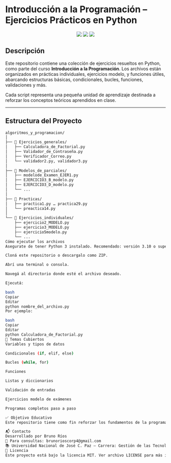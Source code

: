 # Introducción a la Programación – Ejercicios Prácticos en Python

<p align="center">
  <img src="https://img.shields.io/badge/Python-3.10+-blue?logo=python" />
  <img src="https://img.shields.io/badge/Educación-UNPAZ-green" />
  <img src="https://img.shields.io/badge/Estado-En_Desarrollo-yellow" />
</p>

## Descripción

Este repositorio contiene una colección de ejercicios resueltos en Python, como parte del curso **Introducción a la Programación**. Los archivos están organizados en prácticas individuales, ejercicios modelo, y funciones útiles, abarcando estructuras básicas, condicionales, bucles, funciones, validaciones y más.

Cada script representa una pequeña unidad de aprendizaje destinada a reforzar los conceptos teóricos aprendidos en clase.

---

## Estructura del Proyecto

```bash
algoritmos_y_programacion/
│
├── 📁 Ejercicios_generales/
│   ├── Calculadora_de_Factorial.py
│   ├── Validador_de_Contraseña.py
│   ├── Verificador_Correo.py
│   └── validador2.py, validador3.py
│
├── 📁 Modelos_de_parciales/
│   ├── modelode_Examen_EJER1.py
│   ├── EJERCICIO3_B_modelo.py
│   ├── EJERCICIO3_D_modelo.py
│   └── ...
│
├── 📁 Practicas/
│   ├── practica1.py … practica29.py
│   └── preactica14.py
│
└── 📁 Ejercicios_individuales/
    ├── ejercicio2_MODELO.py
    ├── ejercicio3_MODELO.py
    ├── ejercicio5modelo.py
    └── ...
Cómo ejecutar los archivos
Asegurate de tener Python 3 instalado. Recomendado: versión 3.10 o superior.

Cloná este repositorio o descargalo como ZIP.

Abrí una terminal o consola.

Navegá al directorio donde esté el archivo deseado.

Ejecutá:

bash
Copiar
Editar
python nombre_del_archivo.py
Por ejemplo:

bash
Copiar
Editar
python Calculadora_de_Factorial.py
🧠 Temas Cubiertos
Variables y tipos de datos

Condicionales (if, elif, else)

Bucles (while, for)

Funciones

Listas y diccionarios

Validación de entradas

Ejercicios modelo de exámenes

Programas completos paso a paso

✅ Objetivo Educativo
Este repositorio tiene como fin reforzar los fundamentos de la programación mediante la práctica constante. Está orientado a estudiantes de carreras informáticas, particularmente en sus primeros pasos con la lógica y la resolución de problemas computacionales.

📬 Contacto
Desarrollado por Bruno Ríos
📧 Para consultas: brunorioscorp4@gmail.com
📚 Universidad Nacional de José C. Paz – Carrera: Gestión de las Tecnologías de la Información
📄 Licencia
Este proyecto está bajo la licencia MIT. Ver archivo LICENSE para más información.


